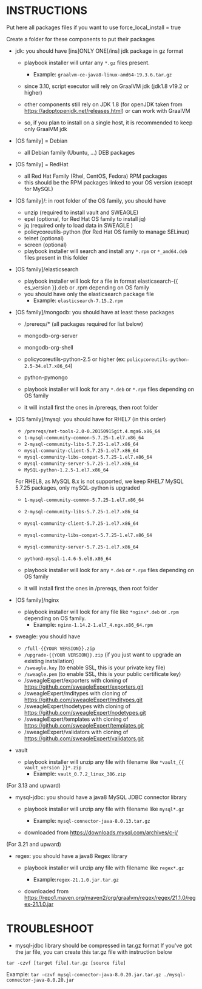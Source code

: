 # INSTRUCTIONS

Put here all packages files if you want to use force_local_install = true

Create a folder for these components to put their packages

- jdk: you should have [ins]ONLY ONE[/ins] jdk package in gz format
  - playbook installer will untar any `*.gz` files present.
    - Example: `graalvm-ce-java8-linux-amd64-19.3.6.tar.gz`

  - since 3.10, script executor will rely on GraalVM jdk (jdk1.8 v19.2 or higher)
  - other components still rely on JDK 1.8 (for openJDK taken from https://adoptopenjdk.net/releases.html) or can work with GraalVM
  - so, if you plan to install on a single host, it is recommended to keep only GraalVM jdk

- [OS family] = Debian
  - all Debian family (Ubuntu, ...) DEB packages

- [OS family] = RedHat
  - all Red Hat Family (Rhel, CentOS, Fedora) RPM packages
  - this should be the RPM packages linked to your OS version (except for MySQL)

- [OS family]/: in root folder of the OS family, you should have
  - unzip (required to install vault and SWEAGLE)
  - epel (optional, for Red Hat OS family to install jq)
  - jq (required only to load data in SWEAGLE )
  - policycoreutils-python (for Red Hat OS family to manage SELinux)
  - telnet (optional)
  - screen (optional)
  - playbook installer will search and install any `*.rpm` or `*_amd64.deb` files present in this folder

- [OS family]/elasticsearch
  - playbook installer will look for a file in format elasticsearch-{{ es_version }}.deb or .rpm depending on OS family
  - you should have only the elasticsearch package file
    - Example: `elasticsearch-7.15.2.rpm`

- [OS family]/mongodb: you should have at least these packages
  - /prereqs/* (all packages required for list below)
  - mongodb-org-server
  - mongodb-org-shell
  - policycoreutils-python-2.5 or higher (ex: `policycoreutils-python-2.5-34.el7.x86_64`)
  - python-pymongo

  - playbook installer will look for any `*.deb` or `*.rpm` files depending on OS family
  - it will install first the ones in /prereqs, then root folder

- [OS family]/mysql: you should have for RHEL7 (in this order)
  - `/prereqs/net-tools-2.0-0.20150915git.4.mga6.x86_64`
  - `1-mysql-community-common-5.7.25-1.el7.x86_64`
  - `2-mysql-community-libs-5.7.25-1.el7.x86_64`
  - `mysql-community-client-5.7.25-1.el7.x86_64`
  - `mysql-community-libs-compat-5.7.25-1.el7.x86_64`
  - `mysql-community-server-5.7.25-1.el7.x86_64`
  - `MySQL-python-1.2.5-1.el7.x86_64`

  For RHEL8, as MySQL 8.x is not supported, we keep RHEL7 MySQL 5.7.25 packages, only mySQL-python is upgraded

  - `1-mysql-community-common-5.7.25-1.el7.x86_64`
  - `2-mysql-community-libs-5.7.25-1.el7.x86_64`
  - `mysql-community-client-5.7.25-1.el7.x86_64`
  - `mysql-community-libs-compat-5.7.25-1.el7.x86_64`
  - `mysql-community-server-5.7.25-1.el7.x86_64`
  - `python3-mysql-1.4.6-5.el8.x86_64`

  - playbook installer will look for any `*.deb` or `*.rpm` files depending on OS family
  - it will install first the ones in /prereqs, then root folder

- [OS family]/nginx
  - playbook installer will look for any file like `*nginx*.deb` or `.rpm` depending on OS family.
    - Example: `nginx-1.14.2-1.el7_4.ngx.x86_64.rpm`

- sweagle: you should have
  - `/full-{{YOUR VERSION}}.zip`
  - `/upgrade-{{YOUR VERSION}}.zip` (if you just want to upgrade an existing installation)
  - `/sweagle.key` (to enable SSL, this is your private key file)
  - `/sweagle.pem` (to enable SSL, this is your public certificate key)
  - /sweagleExpert/exporters with cloning of https://github.com/sweagleExpert/exporters.git
  - /sweagleExpert/mditypes with cloning of https://github.com/sweagleExpert/mditypes.git
  - /sweagleExpert/nodetypes with cloning of https://github.com/sweagleExpert/nodetypes.git
  - /sweagleExpert/templates with cloning of https://github.com/sweagleExpert/templates.git
  - /sweagleExpert/validators with cloning of https://github.com/sweagleExpert/validators.git


- vault
  - playbook installer will unzip any file with filename like `*vault_{{ vault_version }}*.zip`
    - Example: `vault_0.7.2_linux_386.zip`


(For 3.13 and upward)
- mysql-jdbc: you should have a java8 MySQL JDBC connector library
  - playbook installer will unzip any file with filename like `mysql*.gz`
    - Example: `mysql-connector-java-8.0.13.tar.gz`

  - downloaded from https://downloads.mysql.com/archives/c-j/


(For 3.21 and upward)
- regex: you should have a java8 Regex library
  - playbook installer will unzip any file with filename like `regex*.gz`
    - Example:`regex-21.1.0.jar.tar.gz`

  - downloaded from https://repo1.maven.org/maven2/org/graalvm/regex/regex/21.1.0/regex-21.1.0.jar


# TROUBLESHOOT

- mysql-jdbc library should be compressed in tar.gz format
If you've got the jar file, you can create this tar.gz file with instruction below

`tar -czvf [target file].tar.gz [source file]`

Example: `tar -czvf mysql-connector-java-8.0.20.jar.tar.gz ./mysql-connector-java-8.0.20.jar`
